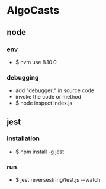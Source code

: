 # AlgoCasts

## node
### env
- $ nvm use 8.10.0

### debugging
- add "debugger;" in source code
- invoke the code or method
- $ node inspect index.js

## jest
### installation
- $ npm install -g jest

### run
- $ jest reversestring/test.js --watch
